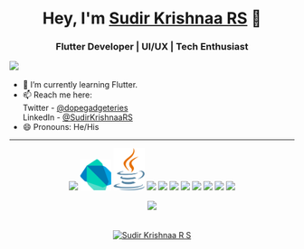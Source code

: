 <h1 align="center">Hey, I'm <a href ="https://www.linkedin.com/in/sudirkrishnaars/">Sudir Krishnaa RS</a> 👋</h1>
<h3 align="center">Flutter Developer | UI/UX | Tech Enthusiast </h3>


![](https://komarev.com/ghpvc/?username=SudirKrishnaaRS)

- 🎯 I’m currently learning Flutter.
- 📫 Reach me here:<br /> 
                  Twitter  - [@dopegadgeteries](https://twitter.com/dopegadgeteries) <br />
                  LinkedIn - [@SudirKrishnaaRS](https://www.linkedin.com/in/sudirkrishnaars/)<br />
- 😄 Pronouns: He/His
<hr><p align="center">
<img width="55" src="https://raw.githubusercontent.com/gilbarbara/logos/master/logos/flutter.svg"/></div>
<img width="55" src="https://raw.githubusercontent.com/gilbarbara/logos/master/logos/dart.svg"/></div>
<img width="55" src="https://raw.githubusercontent.com/gilbarbara/logos/master/logos/java.svg"/></div>
<img width="55" src="https://raw.githubusercontent.com/gilbarbara/logos/master/logos/c.svg"/></div>
<img width="55" src="https://raw.githubusercontent.com/gilbarbara/logos/master/logos/html-5.svg"/></div>
<img width="55" src="https://raw.githubusercontent.com/gilbarbara/logos/master/logos/css-3.svg"/></div>
<img width="55" src="https://raw.githubusercontent.com/gilbarbara/logos/master/logos/bootstrap.svg"/></div>
<img width="55" src="https://upload.wikimedia.org/wikipedia/commons/thumb/3/36/Android_Studio_Icon_2020.svg/989px-Android_Studio_Icon_2020.svg.png"/></div>
<img width="55" src="https://developer.apple.com/design/human-interface-guidelines/macos/images/app-icon-realistic-materials_2x.png"/></div>
<img width="55" src="https://raw.githubusercontent.com/gilbarbara/logos/master/logos/mysql.svg"/></div>
<img width="55" src="https://upload.wikimedia.org/wikipedia/commons/thumb/c/c2/Adobe_XD_CC_icon.svg/1051px-Adobe_XD_CC_icon.svg.png"/></div>
</p>

<p align="center">
  
<a href="#" onclick="return false;">
  <img align="center" src="https://github-readme-stats.vercel.app/api/top-langs/?username=SudirKrishnaaRS&theme=radical&layout=compact&count_private=true" />
</a><br><br><br>
<a href="#" onclick="return false;">
<img align="center" src="https://github-readme-stats.vercel.app/api?username=SudirKrishnaaRS&show_icons=true&theme=tokyonight&count_private=true&include_all_commits=true" alt="Sudir Krishnaa R S"/>
</a>
</p>

